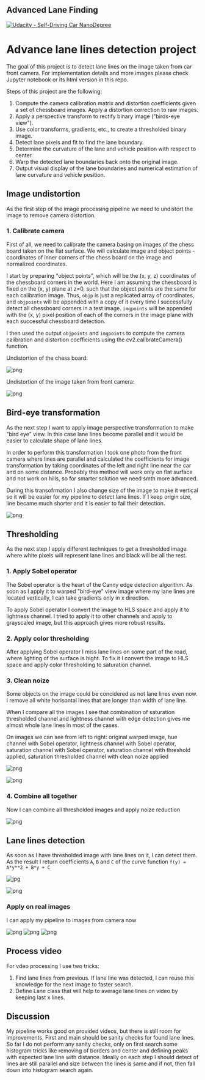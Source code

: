 ## Advanced Lane Finding
[![Udacity - Self-Driving Car NanoDegree](https://s3.amazonaws.com/udacity-sdc/github/shield-carnd.svg)](http://www.udacity.com/drive)


# Advance lane lines detection project

The goal of this project is to detect lane lines on the image taken from car front camera. For implementation details and more images please check Jupyter notebook or its html version in this repo.

Steps of this project are the following:
1. Compute the camera calibration matrix and distortion coefficients given a set of chessboard images. Apply a distortion correction to raw images.
2. Apply a perspective transform to rectify binary image ("birds-eye view").
3. Use color transforms, gradients, etc., to create a thresholded binary image.
4. Detect lane pixels and fit to find the lane boundary.
5. Determine the curvature of the lane and vehicle position with respect to center.
6. Warp the detected lane boundaries back onto the original image.
7. Output visual display of the lane boundaries and numerical estimation of lane curvature and vehicle position.

## Image undistortion
As the first step of the image processing pipeline we need to undistort the image to remove camera distortion.

### 1. Calibrate camera
First of all, we need to calibrate the camera basing on images of the chess board taken on the flat surface. We will calculate image and object points - coordinates of inner corners of the chess board on the image and normalized coordinates.

I start by preparing "object points", which will be the (x, y, z) coordinates of the chessboard corners in the world. Here I am assuming the chessboard is fixed on the (x, y) plane at z=0, such that the object points are the same for each calibration image. Thus, `objp` is just a replicated array of coordinates, and `objpoints` will be appended with a copy of it every time I successfully detect all chessboard corners in a test image. `imgpoints` will be appended with the (x, y) pixel position of each of the corners in the image plane with each successful chessboard detection.

I then used the output `objpoints` and `imgpoints` to compute the camera calibration and distortion coefficients using the cv2.calibrateCamera() function.

Undistortion of the chess board:

![png](./output_images/output_11_7.png)

Undistortion of the image taken from front camera:


![png](./output_images/output_12_2.png)


## Bird-eye transformation
As the next step I want to apply image perspective transformation to make "bird eye" view. In this case lane lines become parallel and it would be easier to calculate shape of lane lines. 

In order to perform this transformation I took one photo from the front camera where lines are parallel and calculated the coefficients for image transformation by taking coordinates of the left and right line near the car and on some distance. Probably this method will work only on flat surface and not work on hills, so for smarter solution we need smth more advanced. 

During this transofrmation I also change size of the image to make it vertical so it will be easier for my pipeline to detect lane lines. If I keep origin size, line became much shorter and it is easier to fail their detection.

![png](./output_images/output_14_5.png)


## Thresholding
As the next step I apply different techniques to get a thresholded image where white pixels will represent lane lines and black will be all the rest.

### 1. Apply Sobel operator
The Sobel operator is the heart of the Canny edge detection algorithm. As soon as I apply it to warped "bird-eye" view image where my lane lines are located vertically, I can take gradients only in x direction.

To apply Sobel operator I convert the image to HLS space and apply it to lightness channel. I tried to apply it to other channels and apply to grayscaled image, but this approach gives more robust results.

### 2. Apply color thresholding
After applying Sobel operator I miss lane lines on some part of the road, where lighting of the surface is hight. To fix it I convert the image to HLS space and apply color thresholding to saturation channel. 

### 3. Clean noize
Some objects on the image could be concidered as not lane lines even now. I remove all white horisontal lines that are longer than width of lane line.

When I compare all the images I see that combination of saturation thresholded channel and lightness channel with edge detection gives me almost whole lane lines in most of the cases. 

On images we can see from left to right: original warped image, hue channel with Sobel operator, lightness channel with Sobel operator, saturation channel with Sobel operator, saturation channel with threshold applied, saturation thresholded channel with clean noize applied

![png](./output_images/output_22_1.png)

![png](./output_images/output_22_2.png)

### 4. Combine all together
Now I can combine all thresholded images and apply noize reduction

![png](./output_images/output_26_0.png)

## Lane lines detection
As soon as I have thresholded image with lane lines on it, I can detect them. As the result I return coefficients `A`, `B` and `C` of the curve function `f(y) = A*y**2 + B*y + C`

![jpg](color-fit-lines.jpg)

![png](output_30_0.png)

### Apply on real images
I can apply my pipeline to images from camera now

![png](./output_images/output_34_1.png)
![png](./output_images/output_34_2.png)
![png](./output_images/output_34_5.png)


## Process video

For vdeo processing I use two tricks:

1. Find lane lines from previous. If lane line was detected, I can reuse this knowledge for the next image to faster search.
2. Define Lane class that will help to average lane lines on video by keeping last x lines.

## Discussion

My pipeline works good on provided videos, but there is still room for improvements.
First and main should be sanity checks for found lane lines. So far I do not perform any sanity checks, only on first search some histogram tricks like removing of borders and center and defining peaks with expected lane line with distance. Ideally on each step I should detect of lines are still parallel and size between the lines is same and if not, then fall down into histogram search again.